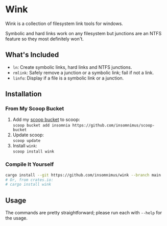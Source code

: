 # Wink

Wink is a collection of filesystem link tools for windows.

Symbolic and hard links work on any filesystem but junctions are an NTFS feature so they most definitely won't.

## What's Included
- `ln`: Create symbolic links, hard links and NTFS junctions.
- `rmlink`: Safely remove a junction or a symbolic link; fail if not a link.
- `linfo`: Display if a file is a symbolic link or a junction.

## Installation
### From My Scoop Bucket
1. Add my [scoop bucket](https://github.com/insomnimus/scoop-bucket) to scoop:\
	`scoop bucket add insomnia https://github.com/insomnimus/scoop-bucket`
2. Update scoop:\
	`scoop update`
3. Install `wink`:\
	`scoop install wink`

### Compile It Yourself
```sh
cargo install --git https://github.com/insomnimus/wink --branch main
# Or, from crates.io:
# cargo install wink
```

## Usage
The commands are pretty straightforward; please run each with `--help` for the usage.
